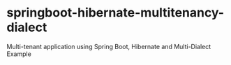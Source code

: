 # springboot-hibernate-multitenancy-dialect
Multi-tenant application using Spring Boot, Hibernate and Multi-Dialect Example
